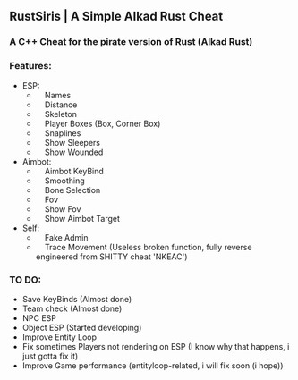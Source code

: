 ## RustSiris | A Simple Alkad Rust Cheat
### A C++ Cheat for the pirate version of Rust (Alkad Rust)
### Features:
* ESP:
  * ‎ ‎ ‎ ‎ Names
  * ‎ ‎ ‎ ‎ Distance
  * ‎ ‎ ‎ ‎ Skeleton
  * ‎ ‎ ‎ ‎ Player Boxes (Box, Corner Box)
  * ‎ ‎ ‎ ‎ Snaplines
  * ‎ ‎ ‎ ‎ Show Sleepers
  * ‎ ‎ ‎ ‎ Show Wounded
* Aimbot:
  * ‎ ‎ ‎ ‎ Aimbot KeyBind
  * ‎ ‎ ‎ ‎ Smoothing
  * ‎ ‎ ‎ ‎ Bone Selection
  * ‎ ‎ ‎ ‎ Fov
  * ‎ ‎ ‎ ‎ Show Fov
  * ‎ ‎ ‎ ‎ Show Aimbot Target
* Self:
  * ‎ ‎ ‎ ‎ Fake Admin
  * ‎ ‎ ‎ ‎ Trace Movement (Useless broken function, fully reverse engineered from SHITTY cheat 'NKEAC')
### TO DO:
* Save KeyBinds (Almost done)
* Team check (Almost done)
* NPC ESP
* Object ESP (Started developing)
* Improve Entity Loop
* Fix sometimes Players not rendering on ESP (I know why that happens, i just gotta fix it)
* Improve Game performance (entityloop-related, i will fix soon (i hope))

